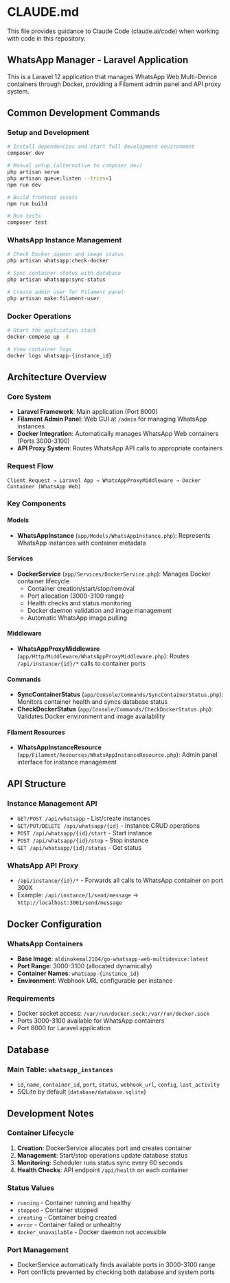 # CLAUDE.md

This file provides guidance to Claude Code (claude.ai/code) when working with code in this repository.

## WhatsApp Manager - Laravel Application

This is a Laravel 12 application that manages WhatsApp Web Multi-Device containers through Docker, providing a Filament admin panel and API proxy system.

## Common Development Commands

### Setup and Development
```bash
# Install dependencies and start full development environment
composer dev

# Manual setup (alternative to composer dev)
php artisan serve
php artisan queue:listen --tries=1
npm run dev

# Build frontend assets
npm run build

# Run tests
composer test
```

### WhatsApp Instance Management
```bash
# Check Docker daemon and image status
php artisan whatsapp:check-docker

# Sync container status with database
php artisan whatsapp:sync-status

# Create admin user for Filament panel
php artisan make:filament-user
```

### Docker Operations
```bash
# Start the application stack
docker-compose up -d

# View container logs
docker logs whatsapp-{instance_id}
```

## Architecture Overview

### Core System
- **Laravel Framework**: Main application (Port 8000)
- **Filament Admin Panel**: Web GUI at `/admin` for managing WhatsApp instances
- **Docker Integration**: Automatically manages WhatsApp Web containers (Ports 3000-3100)
- **API Proxy System**: Routes WhatsApp API calls to appropriate containers

### Request Flow
```
Client Request → Laravel App → WhatsAppProxyMiddleware → Docker Container (WhatsApp Web)
```

### Key Components

#### Models
- **WhatsAppInstance** (`app/Models/WhatsAppInstance.php`): Represents WhatsApp instances with container metadata

#### Services  
- **DockerService** (`app/Services/DockerService.php`): Manages Docker container lifecycle
  - Container creation/start/stop/removal
  - Port allocation (3000-3100 range)
  - Health checks and status monitoring
  - Docker daemon validation and image management
  - Automatic WhatsApp image pulling

#### Middleware
- **WhatsAppProxyMiddleware** (`app/Http/Middleware/WhatsAppProxyMiddleware.php`): Routes `/api/instance/{id}/*` calls to container ports

#### Commands
- **SyncContainerStatus** (`app/Console/Commands/SyncContainerStatus.php`): Monitors container health and syncs database status
- **CheckDockerStatus** (`app/Console/Commands/CheckDockerStatus.php`): Validates Docker environment and image availability

#### Filament Resources
- **WhatsAppInstanceResource** (`app/Filament/Resources/WhatsAppInstanceResource.php`): Admin panel interface for instance management

## API Structure

### Instance Management API
- `GET/POST /api/whatsapp` - List/create instances
- `GET/PUT/DELETE /api/whatsapp/{id}` - Instance CRUD operations  
- `POST /api/whatsapp/{id}/start` - Start instance
- `POST /api/whatsapp/{id}/stop` - Stop instance
- `GET /api/whatsapp/{id}/status` - Get status

### WhatsApp API Proxy
- `/api/instance/{id}/*` - Forwards all calls to WhatsApp container on port 300X
- Example: `/api/instance/1/send/message` → `http://localhost:3001/send/message`

## Docker Configuration

### WhatsApp Containers
- **Base Image**: `aldinokemal2104/go-whatsapp-web-multidevice:latest`
- **Port Range**: 3000-3100 (allocated dynamically)
- **Container Names**: `whatsapp-{instance_id}`
- **Environment**: Webhook URL configurable per instance

### Requirements
- Docker socket access: `/var/run/docker.sock:/var/run/docker.sock`
- Ports 3000-3100 available for WhatsApp containers
- Port 8000 for Laravel application

## Database

### Main Table: `whatsapp_instances`
- `id`, `name`, `container_id`, `port`, `status`, `webhook_url`, `config`, `last_activity`
- SQLite by default (`database/database.sqlite`)

## Development Notes

### Container Lifecycle
1. **Creation**: DockerService allocates port and creates container
2. **Management**: Start/stop operations update database status
3. **Monitoring**: Scheduler runs status sync every 60 seconds
4. **Health Checks**: API endpoint `/api/health` on each container

### Status Values
- `running` - Container running and healthy
- `stopped` - Container stopped
- `creating` - Container being created
- `error` - Container failed or unhealthy
- `docker_unavailable` - Docker daemon not accessible

### Port Management
- DockerService automatically finds available ports in 3000-3100 range
- Port conflicts prevented by checking both database and system ports